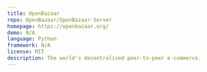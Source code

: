 ```yaml
---
title: OpenBazaar
repo: OpenBazaar/OpenBazaar-Server
homepage: https://openbazaar.org/
demo: N/A
language: Python
framework: N/A
license: MIT
description: The world's decentralised peer-to-peer e-commerce.
---
```

